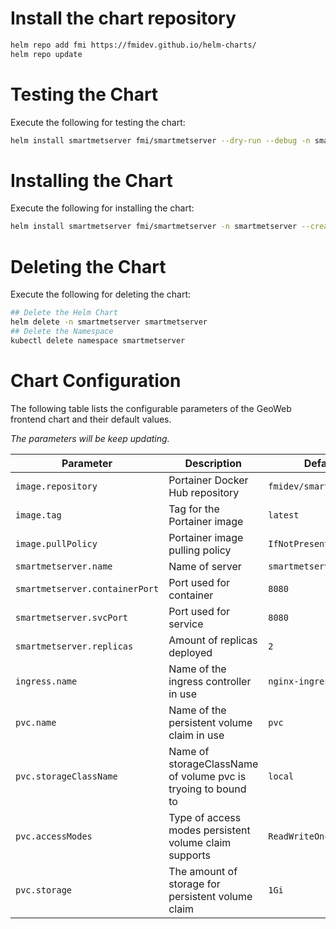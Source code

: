 # Install the chart repository

```bash
helm repo add fmi https://fmidev.github.io/helm-charts/
helm repo update
```

# Testing the Chart
Execute the following for testing the chart:

```bash
helm install smartmetserver fmi/smartmetserver --dry-run --debug -n smartmetserver --create-namespace --values=./values.yaml
```

# Installing the Chart
Execute the following for installing the chart:

```bash
helm install smartmetserver fmi/smartmetserver -n smartmetserver --create-namespace --values=./values.yaml
```

# Deleting the Chart
Execute the following for deleting the chart:

```bash
## Delete the Helm Chart
helm delete -n smartmetserver smartmetserver
## Delete the Namespace
kubectl delete namespace smartmetserver
```

# Chart Configuration
The following table lists the configurable parameters of the GeoWeb frontend chart and their default values.

*The parameters will be keep updating.*

| Parameter | Description | Default |
| - | - | - |
| `image.repository` | Portainer Docker Hub repository | `fmidev/smartmetserver` |
| `image.tag` | Tag for the Portainer image | `latest` |
| `image.pullPolicy` | Portainer image pulling policy | `IfNotPresent` |
| `smartmetserver.name` | Name of server | `smartmetserver` |
| `smartmetserver.containerPort` | Port used for container | `8080` |
| `smartmetserver.svcPort` | Port used for service | `8080` |
| `smartmetserver.replicas` | Amount of replicas deployed | `2` |
| `ingress.name` | Name of the ingress controller in use | `nginx-ingress` |
| `pvc.name` | Name of the persistent volume claim in use | `pvc` |
| `pvc.storageClassName` | Name of storageClassName of volume pvc is tryoing to bound to | `local` |
| `pvc.accessModes` | Type of access modes persistent volume claim supports  | `ReadWriteOnce` |
| `pvc.storage` | The amount of storage for persistent volume claim  | `1Gi` |
